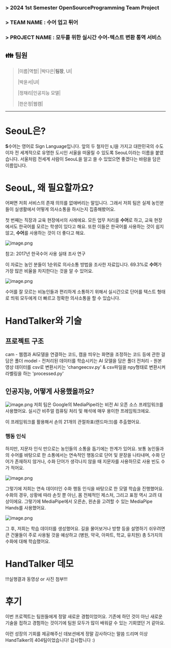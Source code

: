 ### > 2024 1st Semester OpenSourceProgramming Team Project
### > TEAM NAME : 수어 업고 튀어
### > PROJECT NAME : 모두를 위한 실시간 수어-텍스트 변환 통역 서비스
> 
## 👪 팀원
>|이름|역할|
>|박다은|**팀장**, UI|
>
>|박윤서|UI|
>
>|정채리|인공지능 모델|
>
>|한은정|웹캠|

***

# SeouL은?

**S**수어는 영어로 Sign Language입니다. 앞의 두 철자인 s,l을 가지고 대한민국의 수도이자 전 세계적으로 유명한 도시인 서울을 떠올릴 수 있도록 SeouL이라는 이름을 붙였습니다.
서울처럼 전세계 사람이 SeouL을 알고 쓸 수 있었으면 좋겠다는 바람을 담은 이름입니다.

# SeouL, 왜 필요할까요?

어쩌면 저희 서비스의 존재 의의를 없애버리는 말입니다.
그래서 저희 팀은 실제 농인분들이 실생활에서 어떻게 의사소통을 하시는지 집중해봤어요.

첫 번째는 직장과 교육 현장에서의 사례에요.
모든 업무 처리를 **수어**로 하고, 교육 현장에서도 한국어를 모르는 학생이 있다고 해요.
또한 이들은 한국어를 사용하는 것이 쉽지 않고, **수어**를 사용하는 것이 더 좋다고 해요.

![image.png](https://devocean.sk.com/editorImg/2023/11/7/f76ebc1d7ae401918cdeef3d51ab5e50be7ca4efa92db4a5a75356d232b13bfb)


참고: 2017년 한국수어 사용 실태 조사 연구

이 자료는 농인 분들이 1순위로 의사소통 방법을 조사한 자료입니다.
69.3%로 **수어**가 가장 많은 비율을 차지한다는 것을 알 수 있어요.

![image.png](https://devocean.sk.com/editorImg/2023/11/7/785836c0d63630ba3ccf17a0d7742588bcb7751b5b408030aba8d2714b5d4114)


수어를 잘 모르는 비농인들과 편리하게 소통하기 위해서 실시간으로 단어를 텍스트 형태로 띄워 모두에게 더 빠르고 정확한 의사소통을 할 수 있습니다.


# HandTalker와 기술

## 프로젝트 구조

cam - 웹캠과 AI모델을 연결하는 코드, 캠을 띄우는 화면을 조정하는 코드 등에 관한 걸 담은 폴더
model - 전처리된 데이터를 학습시키는 AI 모델을 담은 폴더
전처리 - 원본 영상 데이터를 csv로 변환시키는 'changeecsv.py' & csv파일을 npy형태로 변환시켜 라벨링을 하는 'processed.py'


## 인공지능, 어떻게 사용했을까요?

![image.png](https://devocean.sk.com/editorImg/2023/11/10/5b1bdd681645a18f96d7fe5d9a0fd8e0d5e9d9f663d2f7b7f2eefefab8ca685f)
저희 팀은 Google의 MediaPipe라는 비전 AI 오픈 소스 프레임워크를 사용했어요.
실시간 비주얼 컴퓨팅 처리 및 해석에 매우 용이한 프레임워크에요.

이 프레임워크를 활용해서 손의 21개의 관절좌표(랜드마크)를 추출했어요.

### 행동 인식

하지만, 지문자 인식 만으로는 농인들의 소통을 돕기에는 한계가 있어요.
보통 농인들과의 수어를 바탕으로 한 소통에서는 연속적인 행동으로 단어 및 문장을 나타내며, 수화 단어가 존재하지 않거나, 수화 단어가 생각나지 않을 때 지문자를 사용하므로 사용 빈도 수가 적어요.

![image.png](https://devocean.sk.com/editorImg/2023/11/10/a447a55656b9fea49b94f0ea84c74c2ebd718737df86f18c5775819371a56111)

그렇기에 저희는 연속 데이터인 수화 행동 인식을 바탕으로 한 모델 학습을 진행했어요.
수화의 경우, 상황에 따라 손짓 뿐 아닌, 몸 전체적인 제스처, 그리고 표정 역시 고려 대상이에요.
그렇기에 MediaPipe에서 오른손, 왼손을 고려할 수 있는 MediaPipe Hands를 사용했어요.

![image.png](https://devocean.sk.com/editorImg/2023/11/10/fc64406e58070ec2e532366f7996b964937a5e625ea021b2e834d0e8de0afd24)

그 후, 저희는 학습 데이터를 생성했어요. 길을 물어보거나 방향 등을 설명하기 쉬우려면 큰 건물들이 주로 사용될 것을 예상하고
(병원, 약국, 아파트, 학교, 유치원) 총 5가지의 수화에 대해 학습했어요.

# HandTalker 데모

!!!실행결과 동영상 or 사진 첨부!!!

# 후기

이번 프로젝트는 팀원들에게 정말 새로운 경험이었어요.
기존에 하던 것이 아닌 새로운 기술을 접하고 경험하는 것이기에 팀원 모두가 많이 배워갈 수 있는 기회였던 거 같아요.

이런 성장의 기회를 제공해주신 데보션에게 정말 감사하다는 말씀 드리며 이상 HandTalker의 404팀이었습니다!
감사합니다 :)

